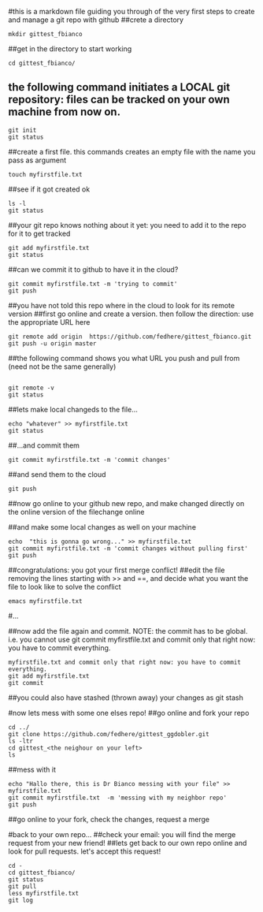 #this is a markdown file guiding you through of the very first steps to create and manage a git repo with github
##crete a directory

```
mkdir gittest_fbianco
```

##get in the directory to start working

```
cd gittest_fbianco/
```

## the following command initiates a LOCAL git repository: files can be tracked on your own machine from now on.

```
git init
git status
```

##create a first file. this commands creates an empty file with the name you pass as argument

```
touch myfirstfile.txt
```

##see if it got created ok

```
ls -l
git status
```

##your git repo knows nothing about it yet: you need to add it to the repo for it to get tracked

```
git add myfirstfile.txt 
git status
```

##can we commit it to github to have it in the cloud?

```
git commit myfirstfile.txt -m 'trying to commit'
git push
```

##you have not told this repo where in the cloud to look for its remote version
##first go online and create a version. then follow the direction: use the appropriate URL here

```
git remote add origin  https://github.com/fedhere/gittest_fbianco.git
git push -u origin master 
```

##the following command shows you what URL you push and pull from (need not be the same generally)
```

git remote -v 
git status
```

##lets make local changeds to the file...

```
echo "whatever" >> myfirstfile.txt 
git status
```

##...and commit them

```
git commit myfirstfile.txt -m 'commit changes'
```

##and send them to the cloud

```
git push 
```

##now go online to your github new repo, and make changed directly on the online version of the filechange online

##and make some local changes as well on your machine

```
echo  "this is gonna go wrong..." >> myfirstfile.txt 
git commit myfirstfile.txt -m 'commit changes without pulling first'
git push
```

##congratulations: you got your first merge conflict!
##edit the file removing the lines starting with \>\> and \=\=, and decide what you want the file to look like to solve the conflict

```
emacs myfirstfile.txt 
```

#...

##now add the file again and commit. NOTE: the commit has to be global. i.e. you cannot use git commit myfirstfile.txt and commit only that right now: you have to commit everything.

```
myfirstfile.txt and commit only that right now: you have to commit everything.
git add myfirstfile.txt 
git commit 
```

##you could also have stashed (thrown away) your changes as git stash


#now lets mess with some one elses repo!
##go online and fork your repo

```
cd ../
git clone https://github.com/fedhere/gittest_ggdobler.git
ls -ltr
cd gittest_<the neighour on your left>
ls
```

##mess with it

```
echo "Hallo there, this is Dr Bianco messing with your file" >> myfirstfile.txt 
git commit myfirstfile.txt  -m 'messing with my neighbor repo'
git push
```

##go online to your fork, check the changes, request a merge


#back to your own repo...
##check your email: you will find the merge request from your new friend!
##lets get back to our own repo online and look for pull requests. let's accept this request!

```
cd -
cd gittest_fbianco/
git status
git pull
less myfirstfile.txt 
git log
```
